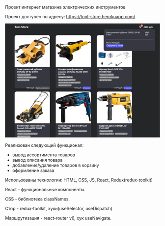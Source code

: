 Проект интернет магазина электрических инструментов

Проект доступен по адресу:
https://tool-store.herokuapp.com/


![Image text](https://raw.githubusercontent.com/Pribytov/tool_store/43acc803135fd17a2fb200ef194e32e1650447a8/tools.png)

Реализован следующий функционал:
- вывод ассортимента товаров
- вывод описания товара
- добавление/удаление товаров в корзину
- оформление заказа

Использованы технологии:
  HTML, CSS, JS, React, Redux(redux-toolkit)
  
React - функциональные компоненты.

CSS - библиотека classNames.

Стор - redux-toolkit, хуки(useSelector, useDispatch)  

Маршрутизация  - react-router v6, хук useNavigate.

